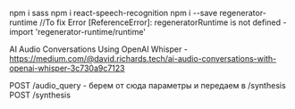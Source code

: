 npm i sass
npm i react-speech-recognition
npm i --save regenerator-runtime //To fix Error [ReferenceError]: regeneratorRuntime is not defined - import 'regenerator-runtime/runtime'

AI Audio Conversations Using OpenAI Whisper - https://medium.com/@david.richards.tech/ai-audio-conversations-with-openai-whisper-3c730a9c7123


POST /audio_query - берем от сюда параметры и передаем в /synthesis
POST /synthesis
